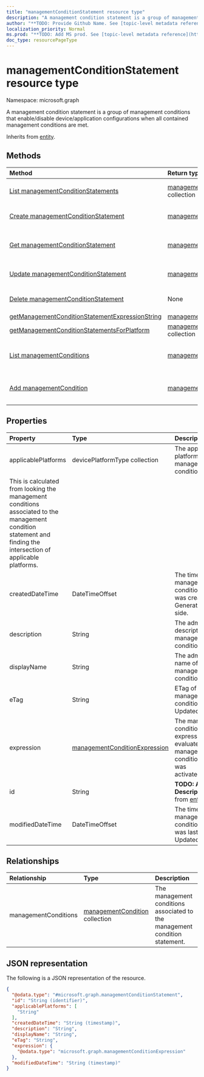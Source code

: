 ```yaml
---
title: "managementConditionStatement resource type"
description: "A management condition statement is a group of management conditions that enable/disable device/application configurations when all contained management conditions are met."
author: "**TODO: Provide Github Name. See [topic-level metadata reference](https://msgo.azurewebsites.net/add/document/guidelines/metadata.html#topic-level-metadata)**"
localization_priority: Normal
ms.prod: "**TODO: Add MS prod. See [topic-level metadata reference](https://msgo.azurewebsites.net/add/document/guidelines/metadata.html#topic-level-metadata)**"
doc_type: resourcePageType
---
```


# managementConditionStatement resource type

Namespace: microsoft.graph



A management condition statement is a group of management conditions that enable/disable device/application configurations when all contained management conditions are met.


Inherits from [entity](../resources/entity.md).

## Methods
|Method|Return type|Description|
|:---|:---|:---|
|[List managementConditionStatements](../api/managementconditionstatement-list.md)|[managementConditionStatement](../resources/managementconditionstatement.md) collection|Get a list of the [managementConditionStatement](../resources/managementconditionstatement.md) objects and their properties.|
|[Create managementConditionStatement](../api/managementconditionstatement-create.md)|[managementConditionStatement](../resources/managementconditionstatement.md)|Create a new [managementConditionStatement](../resources/managementconditionstatement.md) object.|
|[Get managementConditionStatement](../api/managementconditionstatement-get.md)|[managementConditionStatement](../resources/managementconditionstatement.md)|Read the properties and relationships of a [managementConditionStatement](../resources/managementconditionstatement.md) object.|
|[Update managementConditionStatement](../api/managementconditionstatement-update.md)|[managementConditionStatement](../resources/managementconditionstatement.md)|Update the properties of a [managementConditionStatement](../resources/managementconditionstatement.md) object.|
|[Delete managementConditionStatement](../api/managementconditionstatement-delete.md)|None|Deletes a [managementConditionStatement](../resources/managementconditionstatement.md) object.|
|[getManagementConditionStatementExpressionString](../api/managementconditionstatement-getmanagementconditionstatementexpressionstring.md)|[managementConditionExpressionString](../resources/managementconditionexpressionstring.md)|**TODO: Add Description**|
|[getManagementConditionStatementsForPlatform](../api/managementconditionstatement-getmanagementconditionstatementsforplatform.md)|[managementConditionStatement](../resources/managementconditionstatement.md) collection|**TODO: Add Description**|
|[List managementConditions](../api/managementconditionstatement-list-managementconditions.md)|[managementCondition](../resources/managementcondition.md) collection|Get the managementCondition resources from the managementConditions navigation property.|
|[Add managementCondition](../api/managementconditionstatement-post-managementconditions.md)|[managementCondition](../resources/managementcondition.md)|Add managementConditions by posting to the managementConditions collection.|

## Properties
|Property|Type|Description|
|:---|:---|:---|
|applicablePlatforms|devicePlatformType collection|The applicable platforms for this management condition statement.
This is calculated from looking the management conditions associated to the management condition statement and finding the intersection of applicable platforms.|
|createdDateTime|DateTimeOffset|The time the management condition statement was created. Generated service side.|
|description|String|The admin defined description of the management condition statement.|
|displayName|String|The admin defined name of the management condition statement.|
|eTag|String|ETag of the management condition statement. Updated service side.|
|expression|[managementConditionExpression](../resources/managementconditionexpression.md)|The management condition statement expression used to evaluate if a management condition statement was activated/deactivated.|
|id|String|**TODO: Add Description** Inherited from [entity](../resources/entity.md)|
|modifiedDateTime|DateTimeOffset|The time the management condition statement was last modified. Updated service side.|

## Relationships
|Relationship|Type|Description|
|:---|:---|:---|
|managementConditions|[managementCondition](../resources/managementcondition.md) collection|The management conditions associated to the management condition statement.|

## JSON representation
The following is a JSON representation of the resource.
<!-- {
  "blockType": "resource",
  "keyProperty": "id",
  "@odata.type": "microsoft.graph.managementConditionStatement",
  "baseType": "microsoft.graph.entity",
  "openType": false
}
-->
``` json
{
  "@odata.type": "#microsoft.graph.managementConditionStatement",
  "id": "String (identifier)",
  "applicablePlatforms": [
    "String"
  ],
  "createdDateTime": "String (timestamp)",
  "description": "String",
  "displayName": "String",
  "eTag": "String",
  "expression": {
    "@odata.type": "microsoft.graph.managementConditionExpression"
  },
  "modifiedDateTime": "String (timestamp)"
}
```


